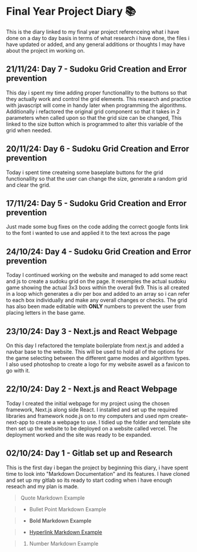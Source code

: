 #  Final Year Project Diary 📚

This is the diary linked to my final year project referenceing what i have done on a day to day basis in terms of what research i have done, the files i have updated or added, and any general additions or thoughts I may have about the project im working on.

##  21/11/24: Day 7 - Sudoku Grid Creation and Error prevention

This day i spent my time adding proper functionallity to the buttons so that they actually work and control the grid elements. This research and practice with javascript will come in handy later when programming the algorithms. Additionally i refactored the original grid component so that it takes in 2 parameters when called upon so that the grid size can be changed, This linked to the size button which is programmed to alter this variable of the grid when needed. 

##  20/11/24: Day 6 - Sudoku Grid Creation and Error prevention

Today i spent time createing some baseplate buttons for the grid functionallity so that the user can change the size, generate a random grid and clear the grid.

##  17/11/24: Day 5 - Sudoku Grid Creation and Error prevention

Just made some bug fixes on the code adding the correct google fonts link to the font i wanted to use and applied it to the text across the page 

##  24/10/24: Day 4 - Sudoku Grid Creation and Error prevention

Today I continued working on the website and managed to add some react and js to create a sudoku grid on the page. It resemples the actual sudoku game showing the actual 3x3 boxs within the overall 9x9. This is all created in a loop which generates a div per box and added to an array so i can refer to each box individually and make any overall changes or checks. The grid has also been made editable with **ONLY** numbers to prevent the user from placing letters in the base game.

##  23/10/24: Day 3 - Next.js and React Webpage

On this day I refactored the template boilerplate from next.js and added a navbar base to the website. This will be used to hold all of the options for the game selecting between the different game modes and algorithm types. I also used photoshop to create a logo for my website aswell as a favicon to go with it. 

##  22/10/24: Day 2 - Next.js and React Webpage

Today I created the initial webpage for my project using the chosen framework, Next.js along side React. I installed and set up the required libraries and framework node.js on to my computers and used npm create-next-app to create a webpage to use. I tidied up the folder and template site then set up the website to be deployed on a website called vercel. The deployment worked and the site was ready to be expanded.

##  02/10/24: Day 1 - Gitlab set up and Research

This is the first day i began the project by beginning this diary, i have spent time to look into "Markdown Documentation" and its features. I have cloned and set up my gitlab so its ready to start coding when i have enough reseach and my plan is made.

  

> Quote Markdown Example
 
>
  
>  - Bullet Point Markdown Example
  
>
  
>  -  **Bold Markdown Example**  

> 

>  -  [Hyperlink Markdown Example](https://google.com)  

> 

>  1. Number Markdown Example